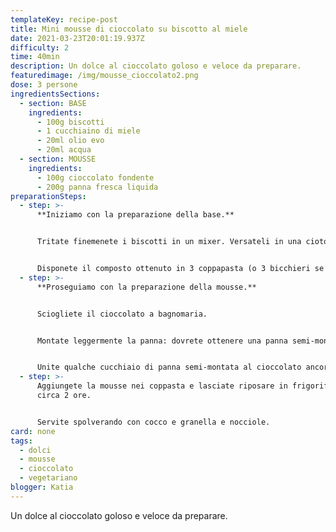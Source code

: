 ```yaml
---
templateKey: recipe-post
title: Mini mousse di cioccolato su biscotto al miele
date: 2021-03-23T20:01:19.937Z
difficulty: 2
time: 40min
description: Un dolce al cioccolato goloso e veloce da preparare.
featuredimage: /img/mousse_cioccolato2.png
dose: 3 persone
ingredientsSections:
  - section: BASE
    ingredients:
      - 100g biscotti
      - 1 cucchiaino di miele
      - 20ml olio evo
      - 20ml acqua
  - section: MOUSSE
    ingredients:
      - 100g cioccolato fondente
      - 200g panna fresca liquida
preparationSteps:
  - step: >-
      **Iniziamo con la preparazione della base.**


      Tritate finemenete i biscotti in un mixer. Versateli in una ciotola ed unite il miele, l'olio e l'acqua. 


      Disponete il composto ottenuto in 3 coppapasta (o 3 bicchieri se preferite) e compattate fino ad ottenere la base, alta circa 0,5cm.
  - step: >-
      **Proseguiamo con la preparazione della mousse.**


      Sciogliete il cioccolato a bagnomaria. 


      Montate leggermente la panna: dovrete ottenere una panna semi-montata e non montata a neve ferma. 


      Unite qualche cucchiaio di panna semi-montata al cioccolato ancora caldo, in modo da favorire il raffreddamento. Mescolate energicamente ed amalgamate. In seguito unite la panna restante al composto e continuate a mescolare con una frusta finchè non otterrete una mousse di un unico colore.
  - step: >-
      Aggiungete la mousse nei coppasta e lasciate riposare in frigorifero per
      circa 2 ore.


      Servite spolverando con cocco e granella e nocciole.
card: none
tags:
  - dolci
  - mousse
  - cioccolato
  - vegetariano
blogger: Katia
---
```

Un dolce al cioccolato goloso e veloce da preparare.